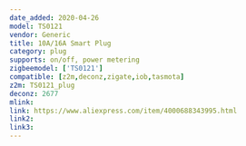 ```yaml
---
date_added: 2020-04-26
model: TS0121
vendor: Generic
title: 10A/16A Smart Plug
category: plug
supports: on/off, power metering
zigbeemodel: ['TS0121']
compatible: [z2m,deconz,zigate,iob,tasmota]
z2m: TS0121_plug
deconz: 2677
mlink: 
link: https://www.aliexpress.com/item/4000688343995.html
link2: 
link3: 
---
```

